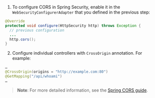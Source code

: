 1. To configure CORS in Spring Security, enable it in the `WebSecurityConfigurerAdapter` that you defined in the previous step:

```java
@Override
protected void configure(HttpSecurity http) throws Exception {
  // previous configuration
  ...
  http.cors();
}
```

2. Configure individual controllers with `CrossOrigin` annotation. For example:

```java
…
@CrossOrigin(origins = "http://example.com:80")
@GetMapping("/api/whoami")
…
```

> **Note**: For more detailed information, see the [Spring CORS guide](https://spring.io/guides/gs/rest-service-cors/).
